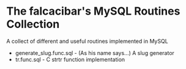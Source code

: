 The falcacibar's MySQL Routines Collection
==========================================


A collect of different and useful routines implemented in MySQL
  
- generate_slug.func.sql - (As his name says...) A slug generator
- tr.func.sql - C strtr function implementation
